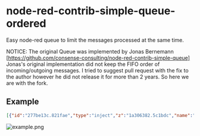 # node-red-contrib-simple-queue-ordered

Easy node-red queue to limit the messages processed at the same time.

NOTICE: The original Queue was implemented by Jonas Bernemann [https://github.com/consense-consulting/node-red-contrib-simple-queue]
Jonas's original implementation did not keep the FIFO order of incoming/outgoing messages. 
I tried to suggest pull request with the fix to the author however he did not release it for more than 2 years.
So here we are with the fork.

## Example
```json
[{"id":"277be13c.821fae","type":"inject","z":"1a306382.5c1bdc","name":"","topic":"","payload":"","payloadType":"date","repeat":"","crontab":"","once":false,"onceDelay":0.1,"x":400,"y":460,"wires":[["68256c5.51cff14"]]},{"id":"68256c5.51cff14","type":"simple-queue-ordered","z":"1a306382.5c1bdc","count":"1","x":600,"y":460,"wires":[["52e8cd6a.81fc8c","f84323f.8cec4e"]]},{"id":"52e8cd6a.81fc8c","type":"debug","z":"1a306382.5c1bdc","name":"","active":true,"tosidebar":true,"console":false,"tostatus":false,"complete":"true","targetType":"full","x":810,"y":400,"wires":[]},{"id":"f84323f.8cec4e","type":"delay","z":"1a306382.5c1bdc","name":"","pauseType":"delay","timeout":"5","timeoutUnits":"seconds","rate":"1","nbRateUnits":"1","rateUnits":"second","randomFirst":"1","randomLast":"5","randomUnits":"seconds","drop":false,"x":820,"y":520,"wires":[["1bca43f6.0d5804"]]},{"id":"1bca43f6.0d5804","type":"link out","z":"1a306382.5c1bdc","name":"","links":["a8d107c3.1ad12"],"x":1000,"y":520,"wires":[]},{"id":"a8d107c3.1ad12","type":"link in","z":"1a306382.5c1bdc","name":"","links":["1bca43f6.0d5804"],"x":435,"y":380,"wires":[["68256c5.51cff14"]]},{"id":"475c35e2.c0af2c","type":"catch","z":"1a306382.5c1bdc","name":"","scope":null,"uncaught":false,"x":240,"y":540,"wires":[["ac8470d3.459d28"]]},{"id":"ac8470d3.459d28","type":"switch","z":"1a306382.5c1bdc","name":"","property":"queue_msg_id","propertyType":"msg","rules":[{"t":"nnull"}],"checkall":"true","repair":false,"outputs":1,"x":400,"y":540,"wires":[["68256c5.51cff14"]]}]
```
![example.png](example.png)
